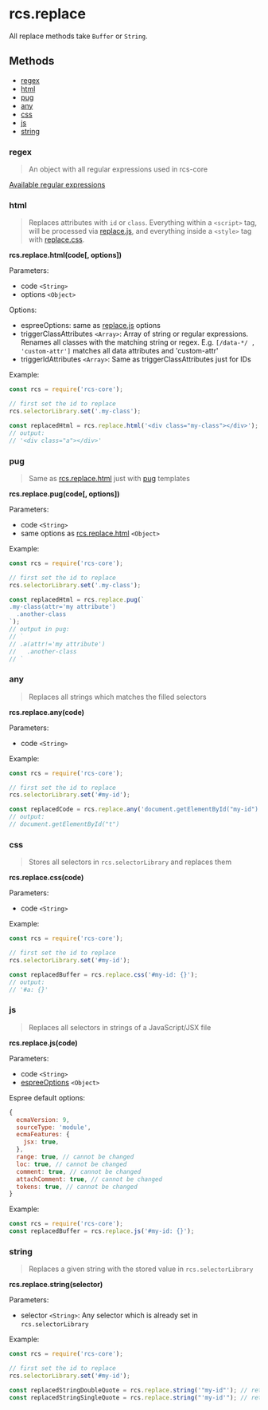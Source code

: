 # rcs.replace

All replace methods take `Buffer` or `String`.

## Methods

- [regex](#regex)
- [html](#html)
- [pug](#pug)
- [any](#any)
- [css](#css)
- [js](#js)
- [string](#string)

### regex

> An object with all regular expressions used in rcs-core

[Available regular expressions](https://github.com/JPeer264/node-rcs-core/blob/master/lib/replace/regex.js)

### html

> Replaces attributes with `id` or `class`. Everything within a `<script>` tag, will be processed via [replace.js](#js), and everything inside a `<style>` tag with [replace.css](#css).

**rcs.replace.html(code[, options])**

Parameters:
- code `<String>`
- options `<Object>`

Options:
- espreeOptions: same as [replace.js](#js) options
- triggerClassAttributes `<Array>`: Array of string or regular expressions. Renames all classes with the matching string or regex. E.g. `[/data-*/ , 'custom-attr']` matches all data attributes and 'custom-attr'
- triggerIdAttributes `<Array>`: Same as triggerClassAttributes just for IDs

Example:

```js
const rcs = require('rcs-core');

// first set the id to replace
rcs.selectorLibrary.set('.my-class');

const replacedHtml = rcs.replace.html('<div class="my-class"></div>');
// output:
// '<div class="a"></div>'
```

### pug

> Same as [rcs.replace.html](#html) just with [pug](https://pugjs.org/) templates

**rcs.replace.pug(code[, options])**

Parameters:
- code `<String>`
- same options as [rcs.replace.html](#html) `<Object>`

Example:

```js
const rcs = require('rcs-core');

// first set the id to replace
rcs.selectorLibrary.set('.my-class');

const replacedHtml = rcs.replace.pug(`
.my-class(attr='my attribute')
  .another-class
`);
// output in pug:
// `
// .a(attr!='my attribute')
//   .another-class
// `
```

### any

> Replaces all strings which matches the filled selectors

**rcs.replace.any(code)**

Parameters:
- code `<String>`

Example:

```js
const rcs = require('rcs-core');

// first set the id to replace
rcs.selectorLibrary.set('#my-id');

const replacedCode = rcs.replace.any('document.getElementById("my-id")');
// output:
// document.getElementById("t")
```

### css

> Stores all selectors in `rcs.selectorLibrary` and replaces them

**rcs.replace.css(code)**

Parameters:
- code `<String>`

Example:

```js
const rcs = require('rcs-core');

// first set the id to replace
rcs.selectorLibrary.set('#my-id');

const replacedBuffer = rcs.replace.css('#my-id: {}');
// output:
// '#a: {}'
```

### js

> Replaces all selectors in strings of a JavaScript/JSX file

**rcs.replace.js(code)**

Parameters:
- code `<String>`
- [espreeOptions](https://github.com/eslint/espree#usage) `<Object>`

Espree default options:
```js
{
  ecmaVersion: 9,
  sourceType: 'module',
  ecmaFeatures: {
    jsx: true,
  },
  range: true, // cannot be changed
  loc: true, // cannot be changed
  comment: true, // cannot be changed
  attachComment: true, // cannot be changed
  tokens: true, // cannot be changed
}
```

Example:

```js
const rcs = require('rcs-core');
const replacedBuffer = rcs.replace.js('#my-id: {}');
```

### string

> Replaces a given string with the stored value in `rcs.selectorLibrary`

**rcs.replace.string(selector)**

Parameters:
- selector `<String>`: Any selector which is already set in `rcs.selectorLibrary`

Example:

```js
const rcs = require('rcs-core');

// first set the id to replace
rcs.selectorLibrary.set('#my-id');

const replacedStringDoubleQuote = rcs.replace.string('"my-id"'); // returns "a"
const replacedStringSingleQuote = rcs.replace.string("'my-id'"); // returns 'a'
```
